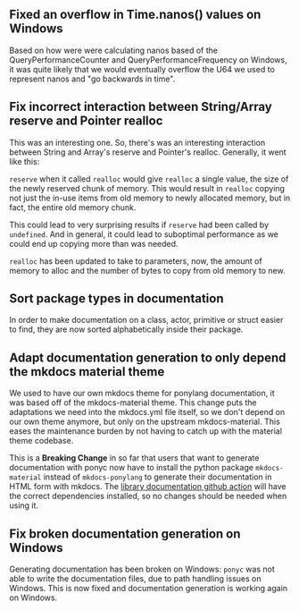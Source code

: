 ## Fixed an overflow in Time.nanos() values on Windows

Based on how were were calculating nanos based of the QueryPerformanceCounter and QueryPerformanceFrequency on Windows, it was quite likely that we would eventually overflow the U64 we used to represent nanos and "go backwards in time".

## Fix incorrect interaction between String/Array reserve and Pointer realloc

This was an interesting one. So, there's was an interesting interaction between String and Array's reserve and Pointer's realloc. Generally, it went like this:

`reserve` when it called `realloc` would give `realloc` a single value, the size of the newly reserved chunk of memory. This would result in `realloc` copying not just the in-use items from old memory to newly allocated memory, but in fact, the entire old memory chunk.

This could lead to very surprising results if `reserve` had been called by `undefined`. And in general, it could lead to suboptimal performance as we could end up copying more than was needed.

`realloc` has been updated to take to parameters, now, the amount of memory to alloc and the number of bytes to copy from old memory to new.

## Sort package types in documentation

In order to make documentation on a class, actor, primitive or struct easier to find, they are now sorted alphabetically inside their package.

## Adapt documentation generation to only depend the mkdocs material theme

We used to have our own mkdocs theme for ponylang documentation, it was based off of the mkdocs-material theme. This change puts the adaptations we need into the mkdocs.yml file itself, so we don't depend on our own theme anymore, but only on the upstream mkdocs-material. This eases the maintenance burden by not having to catch up with the material theme codebase.

This is a **Breaking Change** in so far that users that want to generate documentation with ponyc now have to install the python package `mkdocs-material` instead of `mkdocs-ponylang` to generate their documentation in HTML form with mkdocs. The [library documentation github action](https://github.com/ponylang/library-documentation-action) will have the correct dependencies installed, so no changes should be needed when using it.

## Fix broken documentation generation on Windows

Generating documentation has been broken on Windows: `ponyc` was not able to write the documentation files, due to path handling issues on Windows. This is now fixed and documentation generation is working again on Windows.
